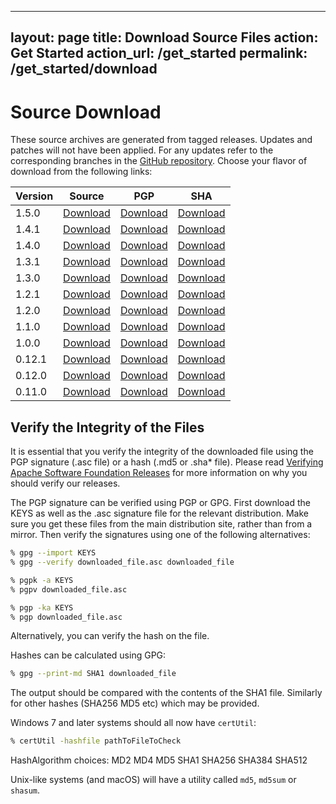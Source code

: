 <!--- Licensed to the Apache Software Foundation (ASF) under one -->
<!--- or more contributor license agreements.  See the NOTICE file -->
<!--- distributed with this work for additional information -->
<!--- regarding copyright ownership.  The ASF licenses this file -->
<!--- to you under the Apache License, Version 2.0 (the -->
<!--- "License"); you may not use this file except in compliance -->
<!--- with the License.  You may obtain a copy of the License at -->

<!---   http://www.apache.org/licenses/LICENSE-2.0 -->

<!--- Unless required by applicable law or agreed to in writing, -->
<!--- software distributed under the License is distributed on an -->
<!--- "AS IS" BASIS, WITHOUT WARRANTIES OR CONDITIONS OF ANY -->
<!--- KIND, either express or implied.  See the License for the -->
<!--- specific language governing permissions and limitations -->
<!--- under the License. -->
---
layout: page
title: Download Source Files
action: Get Started
action_url: /get_started
permalink: /get_started/download
---


# Source Download

These source archives are generated from tagged releases. Updates and patches will not have been applied. For any updates refer to the corresponding branches in the [GitHub repository](https://github.com/apache/incubator-mxnet). Choose your flavor of download from the following links:

| Version | Source                                                                                                      | PGP                                                                                                             | SHA                                                                                                                |
|---------|-------------------------------------------------------------------------------------------------------------|-----------------------------------------------------------------------------------------------------------------|---------------------------------------------------------------------------------------------------------------------|
| 1.5.0   | [Download](https://apache.org/dist/incubator/mxnet/1.5.0/apache-mxnet-src-1.5.0-incubating.tar.gz)                 | [Download](https://apache.org/dist/incubator/mxnet/1.5.0/apache-mxnet-src-1.5.0-incubating.tar.gz.asc)    |  [Download](https://apache.org/dist/incubator/mxnet/1.5.0/apache-mxnet-src-1.5.0-incubating.tar.gz.sha512)     |
| 1.4.1   | [Download](https://www.apache.org/dyn/closer.cgi/incubator/mxnet/1.4.1/apache-mxnet-src-1.4.1-incubating.tar.gz)   | [Download](https://apache.org/dist/incubator/mxnet/1.4.1/apache-mxnet-src-1.4.1-incubating.tar.gz.asc)    | [Download](https://apache.org/dist/incubator/mxnet/1.4.1/apache-mxnet-src-1.4.1-incubating.tar.gz.sha512)      |
| 1.4.0   | [Download](https://www.apache.org/dyn/closer.cgi/incubator/mxnet/1.4.0/apache-mxnet-src-1.4.0-incubating.tar.gz)   | [Download](https://apache.org/dist/incubator/mxnet/1.4.0/apache-mxnet-src-1.4.0-incubating.tar.gz.asc)    | [Download](https://apache.org/dist/incubator/mxnet/1.4.0/apache-mxnet-src-1.4.0-incubating.tar.gz.sha512)      |
| 1.3.1   | [Download](https://www.apache.org/dyn/closer.cgi/incubator/mxnet/1.3.1/apache-mxnet-src-1.3.1-incubating.tar.gz)   | [Download](https://apache.org/dist/incubator/mxnet/1.3.1/apache-mxnet-src-1.3.1-incubating.tar.gz.asc)    | [Download](https://apache.org/dist/incubator/mxnet/1.3.1/apache-mxnet-src-1.3.1-incubating.tar.gz.sha512)      |
| 1.3.0   | [Download](https://archive.apache.org/dist/incubator/mxnet/1.3.0/apache-mxnet-src-1.3.0-incubating.tar.gz)   | [Download](https://archive.apache.org/dist/incubator/mxnet/1.3.0/apache-mxnet-src-1.3.0-incubating.tar.gz.asc)    | [Download](https://archive.apache.org/dist/incubator/mxnet/1.3.0/apache-mxnet-src-1.3.0-incubating.tar.gz.sha512)      |
| 1.2.1   | [Download](https://archive.apache.org/dist/incubator/mxnet/1.2.1/apache-mxnet-src-1.2.1-incubating.tar.gz)   | [Download](https://archive.apache.org/dist/incubator/mxnet/1.2.1/apache-mxnet-src-1.2.1-incubating.tar.gz.asc)    | [Download](https://archive.apache.org/dist/incubator/mxnet/1.2.1/apache-mxnet-src-1.2.1-incubating.tar.gz.sha512)      |
| 1.2.0   | [Download](https://archive.apache.org/dist/incubator/mxnet/1.2.0/apache-mxnet-src-1.2.0-incubating.tar.gz)   | [Download](https://archive.apache.org/dist/incubator/mxnet/1.2.0/apache-mxnet-src-1.2.0-incubating.tar.gz.asc)    | [Download](https://archive.apache.org/dist/incubator/mxnet/1.2.0/apache-mxnet-src-1.2.0-incubating.tar.gz.sha512)      |
| 1.1.0   | [Download](https://archive.apache.org/dist/incubator/mxnet/1.1.0/apache-mxnet-src-1.1.0-incubating.tar.gz)      | [Download](https://archive.apache.org/dist/incubator/mxnet/1.1.0/apache-mxnet-src-1.1.0-incubating.tar.gz.asc)      | [Download](https://archive.apache.org/dist/incubator/mxnet/1.1.0/apache-mxnet-src-1.1.0-incubating.tar.gz.sha512)     |
| 1.0.0   | [Download](https://archive.apache.org/dist/incubator/mxnet/1.0.0/apache-mxnet-src-1.0.0-incubating.tar.gz)   | [Download](https://archive.apache.org/dist/incubator/mxnet/1.0.0/apache-mxnet-src-1.0.0-incubating.tar.gz.asc)   | [Download](https://archive.apache.org/dist/incubator/mxnet/1.0.0/apache-mxnet-src-1.0.0-incubating.tar.gz.sha512)   |
| 0.12.1  | [Download](https://archive.apache.org/dist/incubator/mxnet/0.12.1/apache-mxnet-src-0.12.1-incubating.tar.gz) | [Download](https://archive.apache.org/dist/incubator/mxnet/0.12.1/apache-mxnet-src-0.12.1-incubating.tar.gz.asc) | [Download](https://archive.apache.org/dist/incubator/mxnet/0.12.1/apache-mxnet-src-0.12.1-incubating.tar.gz.sha512) |
| 0.12.0  | [Download](https://archive.apache.org/dist/incubator/mxnet/0.12.0/apache-mxnet-src-0.12.0-incubating.tar.gz) | [Download](https://archive.apache.org/dist/incubator/mxnet/0.12.0/apache-mxnet-src-0.12.0-incubating.tar.gz.asc) | [Download](https://archive.apache.org/dist/incubator/mxnet/0.12.0/apache-mxnet-src-0.12.0-incubating.tar.gz.sha512) |
| 0.11.0  | [Download](https://archive.apache.org/dist/incubator/mxnet/0.11.0/apache-mxnet-src-0.11.0-incubating.tar.gz) | [Download](https://archive.apache.org/dist/incubator/mxnet/0.11.0/apache-mxnet-src-0.11.0-incubating.tar.gz.asc) | [Download](https://archive.apache.org/dist/incubator/mxnet/0.11.0/apache-mxnet-src-0.11.0-incubating.tar.gz.sha512) |

## Verify the Integrity of the Files
It is essential that you verify the integrity of the downloaded file using the PGP signature (.asc file) or a hash (.md5 or .sha* file). Please read [Verifying Apache Software Foundation Releases](https://www.apache.org/info/verification.html) for more information on why you should verify our releases.

The PGP signature can be verified using PGP or GPG. First download the KEYS as well as the .asc signature file for the relevant distribution. Make sure you get these files from the main distribution site, rather than from a mirror. Then verify the signatures using one of the following alternatives:

```bash
% gpg --import KEYS
% gpg --verify downloaded_file.asc downloaded_file
```

```bash
% pgpk -a KEYS
% pgpv downloaded_file.asc
```

```bash
% pgp -ka KEYS
% pgp downloaded_file.asc
```

Alternatively, you can verify the hash on the file.

Hashes can be calculated using GPG:

```bash
% gpg --print-md SHA1 downloaded_file
```

The output should be compared with the contents of the SHA1 file. Similarly for other hashes (SHA256 MD5 etc) which may be provided.

Windows 7 and later systems should all now have `certUtil`:

```bash
% certUtil -hashfile pathToFileToCheck
```

HashAlgorithm choices: MD2 MD4 MD5 SHA1 SHA256 SHA384 SHA512

Unix-like systems (and macOS) will have a utility called `md5`, `md5sum` or `shasum`.
